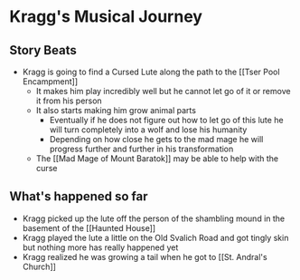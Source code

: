 # Kragg's Musical Journey
## Story Beats
* Kragg is going to find a Cursed Lute along the path to the [[Tser Pool Encampment]]
  * It makes him play incredibly well but he cannot let go of it or remove it from his person
  * It also starts making him grow animal parts
    * Eventually if he does not figure out how to let go of this lute he will turn completely into a wolf and lose his humanity
    * Depending on how close he gets to the mad mage he will progress further and further in his transformation
  * The [[Mad Mage of Mount Baratok]] may be able to help with the curse

## What's happened so far
* Kragg picked up the lute off the person of the shambling mound in the basement of the [[Haunted House]]
* Kragg played the lute a little on the Old Svalich Road and got tingly skin but nothing more has really happened yet
* Kragg realized he was growing a tail when he got to [[St. Andral's Church]]